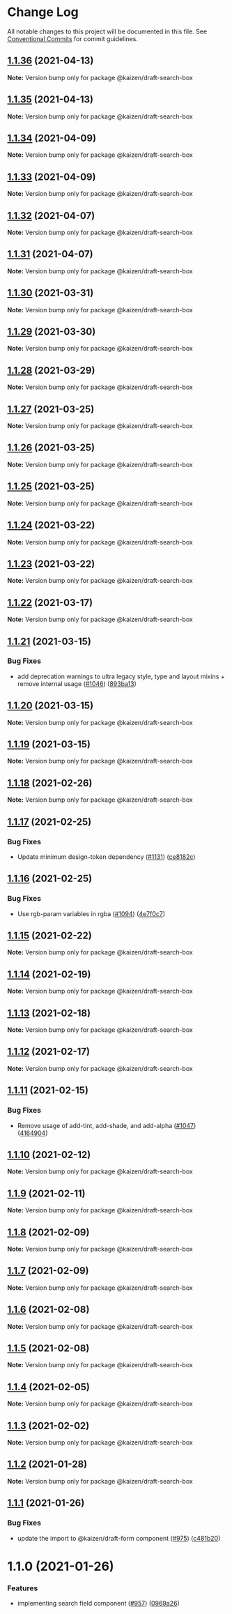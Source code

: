 # Change Log

All notable changes to this project will be documented in this file.
See [Conventional Commits](https://conventionalcommits.org) for commit guidelines.

## [1.1.36](https://github.com/cultureamp/kaizen-design-system/compare/@kaizen/draft-search-box@1.1.35...@kaizen/draft-search-box@1.1.36) (2021-04-13)

**Note:** Version bump only for package @kaizen/draft-search-box





## [1.1.35](https://github.com/cultureamp/kaizen-design-system/compare/@kaizen/draft-search-box@1.1.34...@kaizen/draft-search-box@1.1.35) (2021-04-13)

**Note:** Version bump only for package @kaizen/draft-search-box





## [1.1.34](https://github.com/cultureamp/kaizen-design-system/compare/@kaizen/draft-search-box@1.1.33...@kaizen/draft-search-box@1.1.34) (2021-04-09)

**Note:** Version bump only for package @kaizen/draft-search-box





## [1.1.33](https://github.com/cultureamp/kaizen-design-system/compare/@kaizen/draft-search-box@1.1.32...@kaizen/draft-search-box@1.1.33) (2021-04-09)

**Note:** Version bump only for package @kaizen/draft-search-box





## [1.1.32](https://github.com/cultureamp/kaizen-design-system/compare/@kaizen/draft-search-box@1.1.31...@kaizen/draft-search-box@1.1.32) (2021-04-07)

**Note:** Version bump only for package @kaizen/draft-search-box





## [1.1.31](https://github.com/cultureamp/kaizen-design-system/compare/@kaizen/draft-search-box@1.1.30...@kaizen/draft-search-box@1.1.31) (2021-04-07)

**Note:** Version bump only for package @kaizen/draft-search-box





## [1.1.30](https://github.com/cultureamp/kaizen-design-system/compare/@kaizen/draft-search-box@1.1.29...@kaizen/draft-search-box@1.1.30) (2021-03-31)

**Note:** Version bump only for package @kaizen/draft-search-box





## [1.1.29](https://github.com/cultureamp/kaizen-design-system/compare/@kaizen/draft-search-box@1.1.28...@kaizen/draft-search-box@1.1.29) (2021-03-30)

**Note:** Version bump only for package @kaizen/draft-search-box





## [1.1.28](https://github.com/cultureamp/kaizen-design-system/compare/@kaizen/draft-search-box@1.1.27...@kaizen/draft-search-box@1.1.28) (2021-03-29)

**Note:** Version bump only for package @kaizen/draft-search-box





## [1.1.27](https://github.com/cultureamp/kaizen-design-system/compare/@kaizen/draft-search-box@1.1.26...@kaizen/draft-search-box@1.1.27) (2021-03-25)

**Note:** Version bump only for package @kaizen/draft-search-box





## [1.1.26](https://github.com/cultureamp/kaizen-design-system/compare/@kaizen/draft-search-box@1.1.25...@kaizen/draft-search-box@1.1.26) (2021-03-25)

**Note:** Version bump only for package @kaizen/draft-search-box





## [1.1.25](https://github.com/cultureamp/kaizen-design-system/compare/@kaizen/draft-search-box@1.1.24...@kaizen/draft-search-box@1.1.25) (2021-03-25)

**Note:** Version bump only for package @kaizen/draft-search-box





## [1.1.24](https://github.com/cultureamp/kaizen-design-system/compare/@kaizen/draft-search-box@1.1.23...@kaizen/draft-search-box@1.1.24) (2021-03-22)

**Note:** Version bump only for package @kaizen/draft-search-box





## [1.1.23](https://github.com/cultureamp/kaizen-design-system/compare/@kaizen/draft-search-box@1.1.22...@kaizen/draft-search-box@1.1.23) (2021-03-22)

**Note:** Version bump only for package @kaizen/draft-search-box





## [1.1.22](https://github.com/cultureamp/kaizen-design-system/compare/@kaizen/draft-search-box@1.1.21...@kaizen/draft-search-box@1.1.22) (2021-03-17)

**Note:** Version bump only for package @kaizen/draft-search-box





## [1.1.21](https://github.com/cultureamp/kaizen-design-system/compare/@kaizen/draft-search-box@1.1.20...@kaizen/draft-search-box@1.1.21) (2021-03-15)


### Bug Fixes

* add deprecation warnings to ultra legacy style, type and layout mixins + remove internal usage ([#1046](https://github.com/cultureamp/kaizen-design-system/issues/1046)) ([893ba13](https://github.com/cultureamp/kaizen-design-system/commit/893ba134d49468dc1cda3ffd847a056cf4886071))





## [1.1.20](https://github.com/cultureamp/kaizen-design-system/compare/@kaizen/draft-search-box@1.1.19...@kaizen/draft-search-box@1.1.20) (2021-03-15)

**Note:** Version bump only for package @kaizen/draft-search-box





## [1.1.19](https://github.com/cultureamp/kaizen-design-system/compare/@kaizen/draft-search-box@1.1.18...@kaizen/draft-search-box@1.1.19) (2021-03-15)

**Note:** Version bump only for package @kaizen/draft-search-box





## [1.1.18](https://github.com/cultureamp/kaizen-design-system/compare/@kaizen/draft-search-box@1.1.17...@kaizen/draft-search-box@1.1.18) (2021-02-26)

**Note:** Version bump only for package @kaizen/draft-search-box





## [1.1.17](https://github.com/cultureamp/kaizen-design-system/compare/@kaizen/draft-search-box@1.1.16...@kaizen/draft-search-box@1.1.17) (2021-02-25)


### Bug Fixes

* Update minimum design-token dependency ([#1131](https://github.com/cultureamp/kaizen-design-system/issues/1131)) ([ce8182c](https://github.com/cultureamp/kaizen-design-system/commit/ce8182c054c9e8bc96bfdba8457bcd169d449204))





## [1.1.16](https://github.com/cultureamp/kaizen-design-system/compare/@kaizen/draft-search-box@1.1.15...@kaizen/draft-search-box@1.1.16) (2021-02-25)


### Bug Fixes

* Use rgb-param variables in rgba ([#1094](https://github.com/cultureamp/kaizen-design-system/issues/1094)) ([4e7f0c7](https://github.com/cultureamp/kaizen-design-system/commit/4e7f0c7cbdadd5a0d606b58ed4b0f1344b8b9d99))





## [1.1.15](https://github.com/cultureamp/kaizen-design-system/compare/@kaizen/draft-search-box@1.1.14...@kaizen/draft-search-box@1.1.15) (2021-02-22)

**Note:** Version bump only for package @kaizen/draft-search-box





## [1.1.14](https://github.com/cultureamp/kaizen-design-system/compare/@kaizen/draft-search-box@1.1.13...@kaizen/draft-search-box@1.1.14) (2021-02-19)

**Note:** Version bump only for package @kaizen/draft-search-box





## [1.1.13](https://github.com/cultureamp/kaizen-design-system/compare/@kaizen/draft-search-box@1.1.12...@kaizen/draft-search-box@1.1.13) (2021-02-18)

**Note:** Version bump only for package @kaizen/draft-search-box





## [1.1.12](https://github.com/cultureamp/kaizen-design-system/compare/@kaizen/draft-search-box@1.1.11...@kaizen/draft-search-box@1.1.12) (2021-02-17)

**Note:** Version bump only for package @kaizen/draft-search-box





## [1.1.11](https://github.com/cultureamp/kaizen-design-system/compare/@kaizen/draft-search-box@1.1.10...@kaizen/draft-search-box@1.1.11) (2021-02-15)


### Bug Fixes

* Remove usage of add-tint, add-shade, and add-alpha ([#1047](https://github.com/cultureamp/kaizen-design-system/issues/1047)) ([4164904](https://github.com/cultureamp/kaizen-design-system/commit/4164904cd5bac74488ab47963e10b0f314b56228))





## [1.1.10](https://github.com/cultureamp/kaizen-design-system/compare/@kaizen/draft-search-box@1.1.9...@kaizen/draft-search-box@1.1.10) (2021-02-12)

**Note:** Version bump only for package @kaizen/draft-search-box





## [1.1.9](https://github.com/cultureamp/kaizen-design-system/compare/@kaizen/draft-search-box@1.1.8...@kaizen/draft-search-box@1.1.9) (2021-02-11)

**Note:** Version bump only for package @kaizen/draft-search-box





## [1.1.8](https://github.com/cultureamp/kaizen-design-system/compare/@kaizen/draft-search-box@1.1.7...@kaizen/draft-search-box@1.1.8) (2021-02-09)

**Note:** Version bump only for package @kaizen/draft-search-box





## [1.1.7](https://github.com/cultureamp/kaizen-design-system/compare/@kaizen/draft-search-box@1.1.6...@kaizen/draft-search-box@1.1.7) (2021-02-09)

**Note:** Version bump only for package @kaizen/draft-search-box





## [1.1.6](https://github.com/cultureamp/kaizen-design-system/compare/@kaizen/draft-search-box@1.1.5...@kaizen/draft-search-box@1.1.6) (2021-02-08)

**Note:** Version bump only for package @kaizen/draft-search-box





## [1.1.5](https://github.com/cultureamp/kaizen-design-system/compare/@kaizen/draft-search-box@1.1.4...@kaizen/draft-search-box@1.1.5) (2021-02-08)

**Note:** Version bump only for package @kaizen/draft-search-box





## [1.1.4](https://github.com/cultureamp/kaizen-design-system/compare/@kaizen/draft-search-box@1.1.3...@kaizen/draft-search-box@1.1.4) (2021-02-05)

**Note:** Version bump only for package @kaizen/draft-search-box





## [1.1.3](https://github.com/cultureamp/kaizen-design-system/compare/@kaizen/draft-search-box@1.1.2...@kaizen/draft-search-box@1.1.3) (2021-02-02)

**Note:** Version bump only for package @kaizen/draft-search-box





## [1.1.2](https://github.com/cultureamp/kaizen-design-system/compare/@kaizen/draft-search-box@1.1.1...@kaizen/draft-search-box@1.1.2) (2021-01-28)

**Note:** Version bump only for package @kaizen/draft-search-box





## [1.1.1](https://github.com/cultureamp/kaizen-design-system/compare/@kaizen/draft-search-box@1.1.0...@kaizen/draft-search-box@1.1.1) (2021-01-26)


### Bug Fixes

* update the import to @kaizen/draft-form component ([#975](https://github.com/cultureamp/kaizen-design-system/issues/975)) ([c481b20](https://github.com/cultureamp/kaizen-design-system/commit/c481b20afc318835677e9b371729f0ac4fada010))





# 1.1.0 (2021-01-26)


### Features

* implementing search field component ([#957](https://github.com/cultureamp/kaizen-design-system/issues/957)) ([0969a26](https://github.com/cultureamp/kaizen-design-system/commit/0969a261f0a429262ff94e08cd7ecdc6bf160633))

